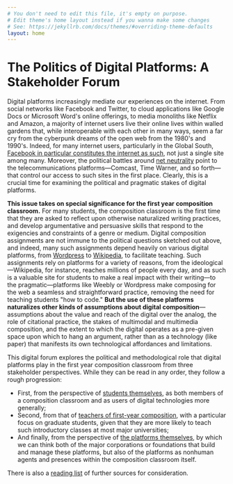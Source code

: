 ```yaml
---
# You don't need to edit this file, it's empty on purpose.
# Edit theme's home layout instead if you wanna make some changes
# See: https://jekyllrb.com/docs/themes/#overriding-theme-defaults
layout: home
---
```


# The Politics of Digital Platforms: A Stakeholder Forum

Digital platforms increasingly mediate our experiences on the internet. From social networks like Facebook and Twitter, to cloud applications like Google Docs or Microsoft Word's online offerings, to media monoliths like Netflix and Amazon, a majority of internet users live their online lives within walled gardens that, while interoperable with each other in many ways, seem a far cry from the cyberpunk dreams of the open web from the 1980's and 1990's. Indeed, for many internet users, particularly in the Global South, [Facebook in particular constitutes the internet as such](https://qz.com/333313/milliions-of-facebook-users-have-no-idea-theyre-using-the-internet/), not just a single site among many. Moreover, the political battles around [net neutrality](https://www.aclu.org/issues/free-speech/internet-speech/what-net-neutrality) point to the telecommunications platforms—Comcast, Time Warner, and so forth—that control our access to such sites in the first place. Clearly, this is a crucial time for examining the political and pragmatic stakes of digital platforms.

**This issue takes on special significance for the first year composition classroom.** For many students, the composition classroom is the first time that they are asked to reflect upon otherwise naturalized writing practices, and develop argumentative and persuasive skills that respond to the exigencies and constraints of a genre or medium. Digital composition assignments are not immune to the political questions sketched out above, and indeed, many such assignments depend heavily on various digital platforms, from [Wordpress](https://wordpress.com/) to [Wikipedia](https://en.wikipedia.org/wiki/Main_Page), to facilitate teaching. Such assignments rely on platforms for a variety of reasons, from the ideological—Wikipedia, for instance, reaches millions of people every day, and as such is a valuable site for students to make a real impact with their writing—to the pragmatic—platforms like Weebly or Wordpress make composing for the web a seamless and straightforward practice, removing the need for teaching students "how to code." **But the use of these platforms naturalizes other kinds of assumptions about digital composition**—assumptions about the value and reach of the digital over the analog, the role of citational practice, the stakes of multimodal and multimedia composition, and the extent to which the digital operates as a pre-given space upon which to hang an argument, rather than as a technology (like paper) that manifests its own technological affordances and limitations. 

This digital forum explores the political and methodological role that digital platforms play in the first year composition classroom from three stakeholder perspectives. While they can be read in any order, they follow a rough progression: 
- First, from the perspective of [students themselves](students/), as both members of a composition classroom and as users of digital technologies more generally; 
- Second, from that of [teachers of first-year composition](teachers/), with a particular focus on graduate students, given that they are more likely to teach such introductory classes at most major universities; 
- And finally, from the perspective of [the platforms themselves](platforms/), by which we can think both of the major corporations or foundations that build and manage these platforms, but also of the platforms as nonhuman agents and presences within the composition classroom itself. 

There is also a [reading list](reading-list/) of further sources for consideration. 